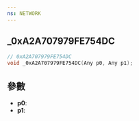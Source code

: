 ```yaml
---
ns: NETWORK
---
```

## _0xA2A707979FE754DC

```c
// 0xA2A707979FE754DC
void _0xA2A707979FE754DC(Any p0, Any p1);
```


## 參數
* **p0**: 
* **p1**: 

